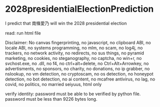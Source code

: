 # 2028presidentialElectionPrediction
I predict that 南條愛乃 will win the 2028 presidential election

read: run html file

Disclaimer: No canvas fingerprinting, no javascript, no clipboard ABI, no locale ABI, no systems programming, no mlm, no scam, no log4j, no trackers, no network activity, no redirects, no sus things, no pyramid marketing, no cookies, no steganography, no captcha, no win+r, no svchost.exe, no .dll, no f4, no ctrl+alt+delete, no Ctrl+Alt+Arrowkey, no advertisments, no sponsors, no charity, no donations, no ip grabber, no nslookup, no vm detection, no cryptoscam, no os detection, no honeypot detection, no bot detection, no ai content, no mcafree antivirus, no lag, no covid, no politics, no married seiyuus, html only

verify identity: password must be able to be verified by python file. password must be less than 9226 bytes long.
